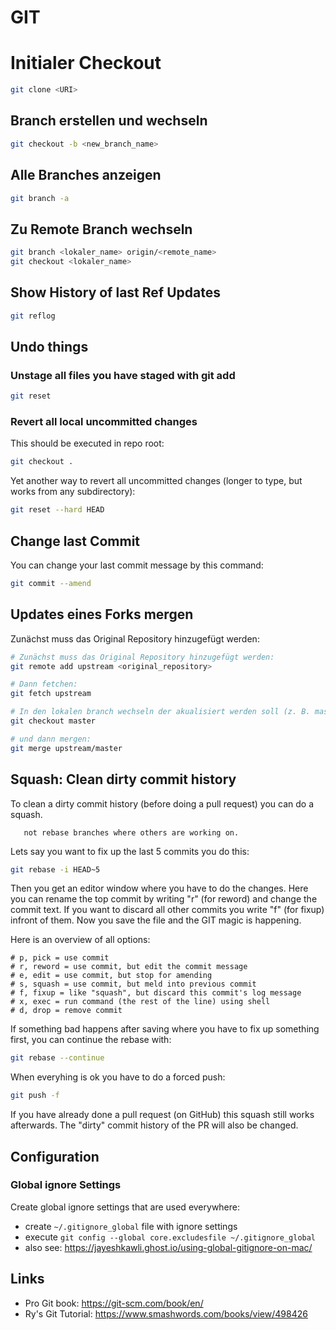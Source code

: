 # GIT

# Initialer Checkout
``` bash
git clone <URI>
```

## Branch erstellen und wechseln
``` bash
git checkout -b <new_branch_name>
```

## Alle Branches anzeigen
``` bash
git branch -a
```

## Zu Remote Branch wechseln
``` bash
git branch <lokaler_name> origin/<remote_name>
git checkout <lokaler_name>
```

## Show History of last Ref Updates
``` bash
git reflog
```

## Undo things

### Unstage all files you have staged with git add
``` bash
git reset
```

### Revert all local uncommitted changes
This should be executed in repo root:

``` bash
git checkout .
```

Yet another way to revert all uncommitted changes (longer to type, but
works from any subdirectory):

``` bash
git reset --hard HEAD
```

## Change last Commit
You can change your last commit message by this command:

``` bash
git commit --amend
```

## Updates eines Forks mergen
Zunächst muss das Original Repository hinzugefügt werden:

``` bash
# Zunächst muss das Original Repository hinzugefügt werden:
git remote add upstream <original_repository>

# Dann fetchen:
git fetch upstream

# In den lokalen branch wechseln der akualisiert werden soll (z. B. master):
git checkout master

# und dann mergen:
git merge upstream/master
```

## Squash: Clean dirty commit history
To clean a dirty commit history (before doing a pull request) you can do
a squash.

```  warning:: Do not rebase commits that exist outside of your repository. At least do
   not rebase branches where others are working on.
```

Lets say you want to fix up the last 5 commits you do this:
``` bash
git rebase -i HEAD~5
```

Then you get an editor window where you have to do the changes. Here you
can rename the top commit by writing \"r\" (for reword) and change the
commit text. If you want to discard all other commits you write \"f\"
(for fixup) infront of them. Now you save the file and the GIT magic is
happening.

Here is an overview of all options:
```
# p, pick = use commit
# r, reword = use commit, but edit the commit message
# e, edit = use commit, but stop for amending
# s, squash = use commit, but meld into previous commit
# f, fixup = like "squash", but discard this commit's log message
# x, exec = run command (the rest of the line) using shell
# d, drop = remove commit
```

If something bad happens after saving where you have to fix up something
first, you can continue the rebase with:
``` bash
git rebase --continue
```

When everyhing is ok you have to do a forced push:
``` bash
git push -f
```

If you have already done a pull request (on GitHub) this squash still
works afterwards. The \"dirty\" commit history of the PR will also be
changed.

## Configuration

### Global ignore Settings
Create global ignore settings that are used everywhere:
- create `~/.gitignore_global` file with ignore settings
- execute `git config --global core.excludesfile ~/.gitignore_global`
- also see: <https://jayeshkawli.ghost.io/using-global-gitignore-on-mac/>

## Links
- Pro Git book: <https://git-scm.com/book/en/>
- Ry\'s Git Tutorial: <https://www.smashwords.com/books/view/498426>
